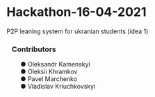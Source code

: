# Hackathon-16-04-2021
P2P leaning system for ukranian students (idea 1)
### &ensp; <b> Contributors  </b>
&ensp;&ensp;&ensp;&ensp; ● Oleksandr Kamenskyi <br/>
&ensp;&ensp;&ensp;&ensp; ● Oleksii Khramkov <br/>
&ensp;&ensp;&ensp;&ensp; ● Pavel Marchenko <br/>
&ensp;&ensp;&ensp;&ensp; ● Vladislav Kriuchkovskyi <br/>
